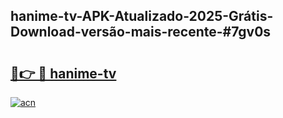 ## hanime-tv-APK-Atualizado-2025-Grátis-Download-versão-mais-recente-#7gv0s

# <h2><a href="https://ainizakaria.my?title=hanime-tv&ref=20M">🔗👉 🔴 hanime-tv</a></h2>

[![acn](https://github.com/user-attachments/assets/0f9c940e-d8b0-45ae-aac7-cd30a18b3e1c)](https://ainizakaria.my?title=hanime-tv&ref=20M)

